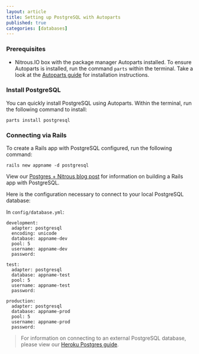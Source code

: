 ```yaml
---
layout: article
title: Setting up PostgreSQL with Autoparts
published: true
categories: [databases]
---
```


### Prerequisites

* Nitrous.IO box with the package manager Autoparts installed. To ensure Autoparts is installed, run the command `parts` within the terminal. Take a look at the [Autoparts guide](/autoparts/) for installation instructions.

### Install PostgreSQL

You can quickly install PostgreSQL using Autoparts. Within the terminal, run the following command to install:

    parts install postgresql

### Connecting via Rails

To create a Rails app with PostgreSQL configured, run the following command:

    rails new appname -d postgresql

View our [Postgres + Nitrous blog post](http://blog.nitrous.io/2013/02/11/postgres-action-io-3.html) for information on building a Rails app with PostgreSQL.

Here is the configuration necessary to connect to your local PostgreSQL database:

In `config/database.yml`:

    development:
      adapter: postgresql
      encoding: unicode
      database: appname-dev
      pool: 5
      username: appname-dev
      password:

    test:
      adapter: postgresql
      database: appname-test
      pool: 5
      username: appname-test
      password:

    production:
      adapter: postgresql
      database: appname-prod
      pool: 5
      username: appname-prod
      password:

>For information on connecting to an external PostgreSQL database, please view our [Heroku Postgres guide](/postgres/).